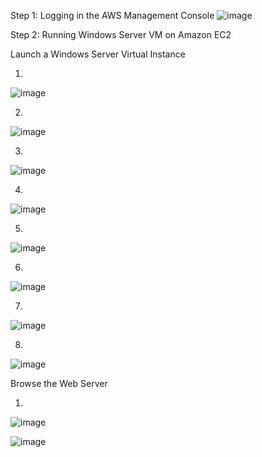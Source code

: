 Step 1: Logging in the AWS Management Console
![image](https://github.com/Miroslav-Shashkin/Labs/assets/67318964/ccdb6a87-5542-4594-ae69-91bfb5b8d236)

Step 2: Running Windows Server VM on Amazon EC2

Launch a Windows Server Virtual Instance

1.
![image](https://github.com/Miroslav-Shashkin/Labs/assets/67318964/1b7e4ae0-9aeb-41e4-b7b2-6c17b78d919a)

2.
![image](https://github.com/Miroslav-Shashkin/Labs/assets/67318964/f93df72a-b7f1-432e-b84a-595196bedc9b)

3.
![image](https://github.com/Miroslav-Shashkin/Labs/assets/67318964/d30f2a46-26d0-4fc8-8cf3-ff9dfabda61a)

4.
![image](https://github.com/Miroslav-Shashkin/Labs/assets/67318964/02243425-5e25-4553-a798-d4c531cc4cc0)

5.
![image](https://github.com/Miroslav-Shashkin/Labs/assets/67318964/36ae1cf3-ab50-4e16-af23-fd5a4c1e4ad8)

6.
![image](https://github.com/Miroslav-Shashkin/Labs/assets/67318964/5cd392df-88d1-4989-a6ad-fd90f7e0d4b2)

7.
![image](https://github.com/Miroslav-Shashkin/Labs/assets/67318964/6ba059dd-9c48-4d3b-bca6-deb2707c57e0)

8.
![image](https://github.com/Miroslav-Shashkin/Labs/assets/67318964/7afdfd92-6213-4935-a57f-10c21e29d7e8)

Browse the Web Server

1.
![image](https://github.com/Miroslav-Shashkin/Labs/assets/67318964/725257e9-0a3a-4994-80d4-87bced8c68a3)

![image](https://github.com/Miroslav-Shashkin/Labs/assets/67318964/96728714-8087-42f9-9fab-84ed867b0a3b)

